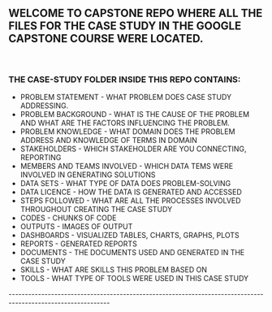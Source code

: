 <H2>WELCOME TO CAPSTONE REPO WHERE ALL THE FILES FOR THE CASE STUDY IN THE GOOGLE CAPSTONE COURSE WERE LOCATED. </H2><br>
<H3> THE CASE-STUDY FOLDER INSIDE THIS REPO CONTAINS: </H3>
<ul>
<li> PROBLEM STATEMENT - WHAT PROBLEM DOES CASE STUDY ADDRESSING. </li>
<li> PROBLEM BACKGROUND - WHAT IS THE CAUSE OF THE PROBLEM AND WHAT ARE THE FACTORS INFLUENCING THE PROBLEM.</li>
<li> PROBLEM KNOWLEDGE - WHAT DOMAIN DOES THE PROBLEM ADDRESS AND KNOWLEDGE OF TERMS IN DOMAIN </li>
<li> STAKEHOLDERS - WHICH STAKEHOLDER ARE YOU CONNECTING, REPORTING </li>
<li> MEMBERS AND TEAMS INVOLVED - WHICH DATA TEMS WERE INVOLVED IN GENERATING SOLUTIONS </li>
<li> DATA SETS - WHAT TYPE OF DATA DOES PROBLEM-SOLVING </li>
<li> DATA LICENCE - HOW THE DATA IS GENERATED AND ACCESSED </li>
<li> STEPS FOLLOWED - WHAT ARE ALL THE PROCESSES INVOLVED THROUGHOUT CREATING THE CASE STUDY </li>
<li> CODES - CHUNKS OF CODE </li>
<li> OUTPUTS - IMAGES OF OUTPUT </li>
<li> DASHBOARDS - VISUALIZED TABLES, CHARTS, GRAPHS, PLOTS </li>
<li> REPORTS - GENERATED REPORTS </li>
<li> DOCUMENTS - THE DOCUMENTS USED AND GENERATED IN THE CASE STUDY </li>
<li> SKILLS - WHAT ARE SKILLS THIS PROBLEM BASED ON </li>
<li> TOOLS - WHAT TYPE OF TOOLS WERE USED IN THIS CASE STUDY</li>
</ul>
-------------------------------------------------------------------------------------------------------------
